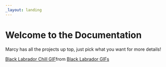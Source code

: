 ```yaml
---
_layout: landing
---
```


# Welcome to the Documentation

Marcy has all the projects up top, just pick what you want for more details!

<div class="tenor-gif-embed" data-postid="9206279" data-share-method="host" data-aspect-ratio="1.77515" data-width="100%"><a href="https://tenor.com/view/black-labrador-chill-waiting-dog-pet-gif-9206279">Black Labrador Chill GIF</a>from <a href="https://tenor.com/search/black+labrador-gifs">Black Labrador GIFs</a></div> <script type="text/javascript" async src="https://tenor.com/embed.js"></script>